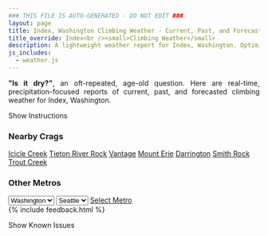 ```yaml
---
### THIS FILE IS AUTO-GENERATED - DO NOT EDIT ###
layout: page
title: Index, Washington Climbing Weather - Current, Past, and Forecasted Report
title_override: Index<br /><small>Climbing Weather</small>
description: A lightweight weather report for Index, Washington. Optimized for slow internet connections.
js_includes:
  - weather.js
---
```


<section class="measure center lh-copy f5-ns f6 ph2 mv4" style="text-align: justify;">
<strong>"Is it dry?"</strong>, an oft-repeated, age-old question. Here are real-time,
precipitation-focused reports of current, past, and forecasted climbing weather for Index, Washington.
</section>

<p id="settings-toggle" class="mw5 b center tc hover-light-red black-70 pointer">Show Instructions</p>
<section id="settings" class="overflow-hidden" style="display:none;">
    <div class="mv2 ph2 center">
        <div class="fn f6 tc pv2">
            <p class="measure lh-copy center"><strong>Show/hide hourly forecasts</strong> by clicking the desired day.</p>
            <hr class="mw5 p0 mv2 o-60 b0 bt b--light-red light-red bg-light-red">
            <p class="measure lh-copy center"><strong>Current and Past conditions</strong> are measured by the nearest weather station. <strong>Forecast conditions</strong> are calculated and polled separately.</p>
            <hr class="mw5 p0 mv2 o-60 b0 bt b--light-red light-red bg-light-red">
            <p class="measure lh-copy center"><strong>Having issues?</strong> Try <a id="clear-cache" class="no-underline relative fancy-link light-red hover-light-red" href="#">clearing the local cache</a>.</p>
            <hr class="mw5 p0 mv2 o-60 b0 bt b--light-red light-red bg-light-red">
            <p class="measure lh-copy center">Weather data sourced from <a class="no-underline fancy-link relative light-red" target="_blank" href="https://www.weather.gov/documentation/services-web-api">weather.gov</a>.</p>
        </div>
    </div>
</section>
<section id="weather" data-crag="index-washington" class="mv4-ns mv3 ph2 center"></section>
<section id="nearby" class="tc lh-copy">
  <h3>Nearby Crags</h3>
<a class="nowrap no-underline fancy-link relative light-red mh3" href="/crags/icicle-creek-washington-weather.html">Icicle Creek</a>
<a class="nowrap no-underline fancy-link relative light-red mh3" href="/crags/tieton-river-rock-washington-weather.html">Tieton River Rock</a>
<a class="nowrap no-underline fancy-link relative light-red mh3" href="/crags/vantage-washington-weather.html">Vantage</a>
<a class="nowrap no-underline fancy-link relative light-red mh3" href="/crags/mount-erie-washington-weather.html">Mount Erie</a>
<a class="nowrap no-underline fancy-link relative light-red mh3" href="/crags/darrington-washington-weather.html">Darrington</a>
<a class="nowrap no-underline fancy-link relative light-red mh3" href="/crags/smith-rock-oregon-weather.html">Smith Rock</a>
<a class="nowrap no-underline fancy-link relative light-red mh3" href="/crags/trout-creek-oregon-weather.html">Trout Creek</a>
</section>
<section id="nearby" class="tc lh-copy">
  <h3>Other Metros</h3>
  <select class="ma1 bg-near-white pa2" id="stateSel">
    <option value="Texas">Texas</option>
    <option value="Washington" selected>Washington</option>
    <option value="Colorado">Colorado</option>
    <option value="Tennessee">Tennessee</option>
    <option value="Utah">Utah</option>
    <option value="California">California</option>
  </select>
  <select class="ma1 bg-near-white pa2" id="citySel">
    <option value="Seattle" selected>Seattle</option>
  </select>
  <a id="selectMetro" class="f6 link dim ph3 pv2 ma1 dib white bg-light-red" href="/crags/seattle-washington-weather.html">Select Metro</a>
  <script>
    var states = [];
    states["Texas"] = "Austin"
    states["Washington"] = "Seattle"
    states["Colorado"] = "Denver"
    states["Tennessee"] = "Nashville"
    states["Utah"] = "Salt Lake City"
    states["California"] = "San Francisco|Los Angeles"
  </script>
</section>
{% include feedback.html %}
<p id="issues-toggle" class="mw5 b center tc hover-light-red black-70 pointer">Show Known Issues</p>
<section id="issues" class="overflow-hidden tc f6">
</section>

<script>
  var weekly_SEW_150_72 = {"updated":"2022-03-16T03:16:31+00:00","units":"us","forecastGenerator":"BaselineForecastGenerator","generatedAt":"2022-03-16T08:37:27+00:00","updateTime":"2022-03-16T03:16:31+00:00","validTimes":"2022-03-15T21:00:00+00:00/P7DT4H","elevation":{"unitCode":"wmoUnit:m","value":148.1328},"periods":[{"number":1,"name":"Overnight","startTime":"2022-03-16T01:00:00-07:00","endTime":"2022-03-16T06:00:00-07:00","isDaytime":false,"temperature":37,"temperatureUnit":"F","temperatureTrend":null,"windSpeed":"6 mph","windDirection":"W","icon":"https://api.weather.gov/icons/land/night/rain_showers,70?size=medium","shortForecast":"Rain Showers Likely","detailedForecast":"Rain showers likely. Cloudy, with a low around 37. West wind around 6 mph. Chance of precipitation is 70%. New rainfall amounts less than a tenth of an inch possible."},{"number":2,"name":"Wednesday","startTime":"2022-03-16T06:00:00-07:00","endTime":"2022-03-16T18:00:00-07:00","isDaytime":true,"temperature":45,"temperatureUnit":"F","temperatureTrend":"falling","windSpeed":"2 to 6 mph","windDirection":"W","icon":"https://api.weather.gov/icons/land/day/rain,30/bkn?size=medium","shortForecast":"Slight Chance Light Rain then Mostly Cloudy","detailedForecast":"A chance of rain showers before 8am, then a slight chance of rain between 8am and 11am. Mostly cloudy. High near 45, with temperatures falling to around 43 in the afternoon. West wind 2 to 6 mph. Chance of precipitation is 30%. New rainfall amounts less than a tenth of an inch possible."},{"number":3,"name":"Wednesday Night","startTime":"2022-03-16T18:00:00-07:00","endTime":"2022-03-17T06:00:00-07:00","isDaytime":false,"temperature":36,"temperatureUnit":"F","temperatureTrend":null,"windSpeed":"3 to 7 mph","windDirection":"ENE","icon":"https://api.weather.gov/icons/land/night/bkn/rain,50?size=medium","shortForecast":"Mostly Cloudy then Chance Light Rain","detailedForecast":"A chance of rain after 5am. Mostly cloudy, with a low around 36. East northeast wind 3 to 7 mph. Chance of precipitation is 50%. New rainfall amounts less than a tenth of an inch possible."},{"number":4,"name":"Thursday","startTime":"2022-03-17T06:00:00-07:00","endTime":"2022-03-17T18:00:00-07:00","isDaytime":true,"temperature":46,"temperatureUnit":"F","temperatureTrend":null,"windSpeed":"3 to 7 mph","windDirection":"NNW","icon":"https://api.weather.gov/icons/land/day/rain,70?size=medium","shortForecast":"Light Rain Likely","detailedForecast":"Rain likely. Mostly cloudy, with a high near 46. North northwest wind 3 to 7 mph. Chance of precipitation is 70%. New rainfall amounts between a tenth and quarter of an inch possible."},{"number":5,"name":"Thursday Night","startTime":"2022-03-17T18:00:00-07:00","endTime":"2022-03-18T06:00:00-07:00","isDaytime":false,"temperature":39,"temperatureUnit":"F","temperatureTrend":null,"windSpeed":"6 mph","windDirection":"NNE","icon":"https://api.weather.gov/icons/land/night/rain,50/rain,40?size=medium","shortForecast":"Chance Light Rain","detailedForecast":"A chance of rain. Mostly cloudy, with a low around 39. North northeast wind around 6 mph. Chance of precipitation is 50%. New rainfall amounts between a quarter and half of an inch possible."},{"number":6,"name":"Friday","startTime":"2022-03-18T06:00:00-07:00","endTime":"2022-03-18T18:00:00-07:00","isDaytime":true,"temperature":48,"temperatureUnit":"F","temperatureTrend":null,"windSpeed":"0 to 6 mph","windDirection":"WSW","icon":"https://api.weather.gov/icons/land/day/rain,50/rain,70?size=medium","shortForecast":"Light Rain Likely","detailedForecast":"Rain likely. Mostly cloudy, with a high near 48. Chance of precipitation is 70%. New rainfall amounts between a quarter and half of an inch possible."},{"number":7,"name":"Friday Night","startTime":"2022-03-18T18:00:00-07:00","endTime":"2022-03-19T06:00:00-07:00","isDaytime":false,"temperature":38,"temperatureUnit":"F","temperatureTrend":null,"windSpeed":"0 to 6 mph","windDirection":"SSE","icon":"https://api.weather.gov/icons/land/night/rain,80/rain,90?size=medium","shortForecast":"Light Rain","detailedForecast":"Rain. Mostly cloudy, with a low around 38. Chance of precipitation is 90%."},{"number":8,"name":"Saturday","startTime":"2022-03-19T06:00:00-07:00","endTime":"2022-03-19T18:00:00-07:00","isDaytime":true,"temperature":43,"temperatureUnit":"F","temperatureTrend":null,"windSpeed":"5 to 8 mph","windDirection":"SW","icon":"https://api.weather.gov/icons/land/day/rain?size=medium","shortForecast":"Light Rain","detailedForecast":"Rain. Mostly cloudy, with a high near 43."},{"number":9,"name":"Saturday Night","startTime":"2022-03-19T18:00:00-07:00","endTime":"2022-03-20T06:00:00-07:00","isDaytime":false,"temperature":34,"temperatureUnit":"F","temperatureTrend":null,"windSpeed":"6 mph","windDirection":"WSW","icon":"https://api.weather.gov/icons/land/night/rain?size=medium","shortForecast":"Chance Light Rain","detailedForecast":"A chance of rain. Mostly cloudy, with a low around 34."},{"number":10,"name":"Sunday","startTime":"2022-03-20T06:00:00-07:00","endTime":"2022-03-20T18:00:00-07:00","isDaytime":true,"temperature":43,"temperatureUnit":"F","temperatureTrend":null,"windSpeed":"7 mph","windDirection":"WSW","icon":"https://api.weather.gov/icons/land/day/rain?size=medium","shortForecast":"Chance Light Rain","detailedForecast":"A chance of rain. Mostly cloudy, with a high near 43."},{"number":11,"name":"Sunday Night","startTime":"2022-03-20T18:00:00-07:00","endTime":"2022-03-21T06:00:00-07:00","isDaytime":false,"temperature":34,"temperatureUnit":"F","temperatureTrend":null,"windSpeed":"6 mph","windDirection":"S","icon":"https://api.weather.gov/icons/land/night/rain?size=medium","shortForecast":"Chance Rain","detailedForecast":"A chance of rain. Mostly cloudy, with a low around 34."},{"number":12,"name":"Monday","startTime":"2022-03-21T06:00:00-07:00","endTime":"2022-03-21T18:00:00-07:00","isDaytime":true,"temperature":46,"temperatureUnit":"F","temperatureTrend":null,"windSpeed":"6 mph","windDirection":"SSE","icon":"https://api.weather.gov/icons/land/day/rain?size=medium","shortForecast":"Rain Likely","detailedForecast":"Rain likely. Mostly cloudy, with a high near 46."},{"number":13,"name":"Monday Night","startTime":"2022-03-21T18:00:00-07:00","endTime":"2022-03-22T06:00:00-07:00","isDaytime":false,"temperature":39,"temperatureUnit":"F","temperatureTrend":null,"windSpeed":"6 mph","windDirection":"SE","icon":"https://api.weather.gov/icons/land/night/rain?size=medium","shortForecast":"Rain Likely","detailedForecast":"Rain likely. Mostly cloudy, with a low around 39."},{"number":14,"name":"Tuesday","startTime":"2022-03-22T06:00:00-07:00","endTime":"2022-03-22T18:00:00-07:00","isDaytime":true,"temperature":52,"temperatureUnit":"F","temperatureTrend":null,"windSpeed":"6 mph","windDirection":"SSE","icon":"https://api.weather.gov/icons/land/day/rain?size=medium","shortForecast":"Chance Rain","detailedForecast":"A chance of rain. Mostly cloudy, with a high near 52."}]}
  var hourly_SEW_150_72 = {"@context":["https://geojson.org/geojson-ld/geojson-context.jsonld",{"@version":"1.1","wx":"https://api.weather.gov/ontology#","geo":"http://www.opengis.net/ont/geosparql#","unit":"http://codes.wmo.int/common/unit/","@vocab":"https://api.weather.gov/ontology#"}],"type":"Feature","geometry":{"type":"Polygon","coordinates":[[[-121.5758471,47.8261007],[-121.5697809,47.8055844],[-121.539213,47.809657800000004],[-121.5452726,47.8301743],[-121.5758471,47.8261007]]]},"properties":{"updated":"2022-03-16T03:16:31+00:00","units":"us","forecastGenerator":"HourlyForecastGenerator","generatedAt":"2022-03-16T08:37:28+00:00","updateTime":"2022-03-16T03:16:31+00:00","validTimes":"2022-03-15T21:00:00+00:00/P7DT4H","elevation":{"unitCode":"wmoUnit:m","value":148.1328},"periods":[{"number":1,"name":"","startTime":"2022-03-16T01:00:00-07:00","endTime":"2022-03-16T02:00:00-07:00","isDaytime":false,"temperature":38,"temperatureUnit":"F","temperatureTrend":null,"windSpeed":"6 mph","windDirection":"W","icon":"https://api.weather.gov/icons/land/night/rain_showers,70?size=small","shortForecast":"Rain Showers Likely","detailedForecast":""},{"number":2,"name":"","startTime":"2022-03-16T02:00:00-07:00","endTime":"2022-03-16T03:00:00-07:00","isDaytime":false,"temperature":38,"temperatureUnit":"F","temperatureTrend":null,"windSpeed":"3 mph","windDirection":"WNW","icon":"https://api.weather.gov/icons/land/night/rain_showers,50?size=small","shortForecast":"Chance Rain Showers","detailedForecast":""},{"number":3,"name":"","startTime":"2022-03-16T03:00:00-07:00","endTime":"2022-03-16T04:00:00-07:00","isDaytime":false,"temperature":38,"temperatureUnit":"F","temperatureTrend":null,"windSpeed":"3 mph","windDirection":"WNW","icon":"https://api.weather.gov/icons/land/night/rain_showers,50?size=small","shortForecast":"Chance Rain Showers","detailedForecast":""},{"number":4,"name":"","startTime":"2022-03-16T04:00:00-07:00","endTime":"2022-03-16T05:00:00-07:00","isDaytime":false,"temperature":38,"temperatureUnit":"F","temperatureTrend":null,"windSpeed":"3 mph","windDirection":"WNW","icon":"https://api.weather.gov/icons/land/night/rain_showers,50?size=small","shortForecast":"Chance Rain Showers","detailedForecast":""},{"number":5,"name":"","startTime":"2022-03-16T05:00:00-07:00","endTime":"2022-03-16T06:00:00-07:00","isDaytime":false,"temperature":38,"temperatureUnit":"F","temperatureTrend":null,"windSpeed":"5 mph","windDirection":"W","icon":"https://api.weather.gov/icons/land/night/rain_showers,30?size=small","shortForecast":"Chance Rain Showers","detailedForecast":""},{"number":6,"name":"","startTime":"2022-03-16T06:00:00-07:00","endTime":"2022-03-16T07:00:00-07:00","isDaytime":true,"temperature":38,"temperatureUnit":"F","temperatureTrend":null,"windSpeed":"5 mph","windDirection":"W","icon":"https://api.weather.gov/icons/land/day/rain_showers,30?size=small","shortForecast":"Chance Rain Showers","detailedForecast":""},{"number":7,"name":"","startTime":"2022-03-16T07:00:00-07:00","endTime":"2022-03-16T08:00:00-07:00","isDaytime":true,"temperature":38,"temperatureUnit":"F","temperatureTrend":null,"windSpeed":"5 mph","windDirection":"W","icon":"https://api.weather.gov/icons/land/day/rain_showers,30?size=small","shortForecast":"Chance Rain Showers","detailedForecast":""},{"number":8,"name":"","startTime":"2022-03-16T08:00:00-07:00","endTime":"2022-03-16T09:00:00-07:00","isDaytime":true,"temperature":38,"temperatureUnit":"F","temperatureTrend":null,"windSpeed":"2 mph","windDirection":"NNW","icon":"https://api.weather.gov/icons/land/day/rain?size=small","shortForecast":"Slight Chance Light Rain","detailedForecast":""},{"number":9,"name":"","startTime":"2022-03-16T09:00:00-07:00","endTime":"2022-03-16T10:00:00-07:00","isDaytime":true,"temperature":37,"temperatureUnit":"F","temperatureTrend":null,"windSpeed":"2 mph","windDirection":"NNW","icon":"https://api.weather.gov/icons/land/day/rain?size=small","shortForecast":"Slight Chance Light Rain","detailedForecast":""},{"number":10,"name":"","startTime":"2022-03-16T10:00:00-07:00","endTime":"2022-03-16T11:00:00-07:00","isDaytime":true,"temperature":38,"temperatureUnit":"F","temperatureTrend":null,"windSpeed":"2 mph","windDirection":"NNW","icon":"https://api.weather.gov/icons/land/day/rain?size=small","shortForecast":"Slight Chance Light Rain","detailedForecast":""},{"number":11,"name":"","startTime":"2022-03-16T11:00:00-07:00","endTime":"2022-03-16T12:00:00-07:00","isDaytime":true,"temperature":40,"temperatureUnit":"F","temperatureTrend":null,"windSpeed":"6 mph","windDirection":"W","icon":"https://api.weather.gov/icons/land/day/ovc?size=small","shortForecast":"Cloudy","detailedForecast":""},{"number":12,"name":"","startTime":"2022-03-16T12:00:00-07:00","endTime":"2022-03-16T13:00:00-07:00","isDaytime":true,"temperature":41,"temperatureUnit":"F","temperatureTrend":null,"windSpeed":"6 mph","windDirection":"W","icon":"https://api.weather.gov/icons/land/day/bkn?size=small","shortForecast":"Mostly Cloudy","detailedForecast":""},{"number":13,"name":"","startTime":"2022-03-16T13:00:00-07:00","endTime":"2022-03-16T14:00:00-07:00","isDaytime":true,"temperature":43,"temperatureUnit":"F","temperatureTrend":null,"windSpeed":"6 mph","windDirection":"W","icon":"https://api.weather.gov/icons/land/day/bkn?size=small","shortForecast":"Mostly Cloudy","detailedForecast":""},{"number":14,"name":"","startTime":"2022-03-16T14:00:00-07:00","endTime":"2022-03-16T15:00:00-07:00","isDaytime":true,"temperature":44,"temperatureUnit":"F","temperatureTrend":null,"windSpeed":"5 mph","windDirection":"W","icon":"https://api.weather.gov/icons/land/day/bkn?size=small","shortForecast":"Partly Sunny","detailedForecast":""},{"number":15,"name":"","startTime":"2022-03-16T15:00:00-07:00","endTime":"2022-03-16T16:00:00-07:00","isDaytime":true,"temperature":44,"temperatureUnit":"F","temperatureTrend":null,"windSpeed":"5 mph","windDirection":"W","icon":"https://api.weather.gov/icons/land/day/bkn?size=small","shortForecast":"Partly Sunny","detailedForecast":""},{"number":16,"name":"","startTime":"2022-03-16T16:00:00-07:00","endTime":"2022-03-16T17:00:00-07:00","isDaytime":true,"temperature":44,"temperatureUnit":"F","temperatureTrend":null,"windSpeed":"5 mph","windDirection":"W","icon":"https://api.weather.gov/icons/land/day/bkn?size=small","shortForecast":"Partly Sunny","detailedForecast":""},{"number":17,"name":"","startTime":"2022-03-16T17:00:00-07:00","endTime":"2022-03-16T18:00:00-07:00","isDaytime":true,"temperature":43,"temperatureUnit":"F","temperatureTrend":null,"windSpeed":"3 mph","windDirection":"WSW","icon":"https://api.weather.gov/icons/land/day/bkn?size=small","shortForecast":"Partly Sunny","detailedForecast":""},{"number":18,"name":"","startTime":"2022-03-16T18:00:00-07:00","endTime":"2022-03-16T19:00:00-07:00","isDaytime":false,"temperature":42,"temperatureUnit":"F","temperatureTrend":null,"windSpeed":"3 mph","windDirection":"WSW","icon":"https://api.weather.gov/icons/land/night/bkn?size=small","shortForecast":"Mostly Cloudy","detailedForecast":""},{"number":19,"name":"","startTime":"2022-03-16T19:00:00-07:00","endTime":"2022-03-16T20:00:00-07:00","isDaytime":false,"temperature":41,"temperatureUnit":"F","temperatureTrend":null,"windSpeed":"3 mph","windDirection":"WSW","icon":"https://api.weather.gov/icons/land/night/bkn?size=small","shortForecast":"Mostly Cloudy","detailedForecast":""},{"number":20,"name":"","startTime":"2022-03-16T20:00:00-07:00","endTime":"2022-03-16T21:00:00-07:00","isDaytime":false,"temperature":39,"temperatureUnit":"F","temperatureTrend":null,"windSpeed":"6 mph","windDirection":"E","icon":"https://api.weather.gov/icons/land/night/sct?size=small","shortForecast":"Partly Cloudy","detailedForecast":""},{"number":21,"name":"","startTime":"2022-03-16T21:00:00-07:00","endTime":"2022-03-16T22:00:00-07:00","isDaytime":false,"temperature":39,"temperatureUnit":"F","temperatureTrend":null,"windSpeed":"6 mph","windDirection":"E","icon":"https://api.weather.gov/icons/land/night/sct?size=small","shortForecast":"Partly Cloudy","detailedForecast":""},{"number":22,"name":"","startTime":"2022-03-16T22:00:00-07:00","endTime":"2022-03-16T23:00:00-07:00","isDaytime":false,"temperature":38,"temperatureUnit":"F","temperatureTrend":null,"windSpeed":"6 mph","windDirection":"E","icon":"https://api.weather.gov/icons/land/night/sct?size=small","shortForecast":"Partly Cloudy","detailedForecast":""},{"number":23,"name":"","startTime":"2022-03-16T23:00:00-07:00","endTime":"2022-03-17T00:00:00-07:00","isDaytime":false,"temperature":37,"temperatureUnit":"F","temperatureTrend":null,"windSpeed":"7 mph","windDirection":"NE","icon":"https://api.weather.gov/icons/land/night/bkn?size=small","shortForecast":"Mostly Cloudy","detailedForecast":""},{"number":24,"name":"","startTime":"2022-03-17T00:00:00-07:00","endTime":"2022-03-17T01:00:00-07:00","isDaytime":false,"temperature":37,"temperatureUnit":"F","temperatureTrend":null,"windSpeed":"7 mph","windDirection":"NE","icon":"https://api.weather.gov/icons/land/night/bkn?size=small","shortForecast":"Mostly Cloudy","detailedForecast":""},{"number":25,"name":"","startTime":"2022-03-17T01:00:00-07:00","endTime":"2022-03-17T02:00:00-07:00","isDaytime":false,"temperature":37,"temperatureUnit":"F","temperatureTrend":null,"windSpeed":"7 mph","windDirection":"NE","icon":"https://api.weather.gov/icons/land/night/bkn?size=small","shortForecast":"Mostly Cloudy","detailedForecast":""},{"number":26,"name":"","startTime":"2022-03-17T02:00:00-07:00","endTime":"2022-03-17T03:00:00-07:00","isDaytime":false,"temperature":37,"temperatureUnit":"F","temperatureTrend":null,"windSpeed":"7 mph","windDirection":"NE","icon":"https://api.weather.gov/icons/land/night/bkn?size=small","shortForecast":"Mostly Cloudy","detailedForecast":""},{"number":27,"name":"","startTime":"2022-03-17T03:00:00-07:00","endTime":"2022-03-17T04:00:00-07:00","isDaytime":false,"temperature":37,"temperatureUnit":"F","temperatureTrend":null,"windSpeed":"7 mph","windDirection":"NE","icon":"https://api.weather.gov/icons/land/night/bkn?size=small","shortForecast":"Mostly Cloudy","detailedForecast":""},{"number":28,"name":"","startTime":"2022-03-17T04:00:00-07:00","endTime":"2022-03-17T05:00:00-07:00","isDaytime":false,"temperature":37,"temperatureUnit":"F","temperatureTrend":null,"windSpeed":"7 mph","windDirection":"NE","icon":"https://api.weather.gov/icons/land/night/bkn?size=small","shortForecast":"Mostly Cloudy","detailedForecast":""},{"number":29,"name":"","startTime":"2022-03-17T05:00:00-07:00","endTime":"2022-03-17T06:00:00-07:00","isDaytime":false,"temperature":37,"temperatureUnit":"F","temperatureTrend":null,"windSpeed":"7 mph","windDirection":"NE","icon":"https://api.weather.gov/icons/land/night/rain?size=small","shortForecast":"Chance Light Rain","detailedForecast":""},{"number":30,"name":"","startTime":"2022-03-17T06:00:00-07:00","endTime":"2022-03-17T07:00:00-07:00","isDaytime":true,"temperature":37,"temperatureUnit":"F","temperatureTrend":null,"windSpeed":"7 mph","windDirection":"NE","icon":"https://api.weather.gov/icons/land/day/rain?size=small","shortForecast":"Chance Light Rain","detailedForecast":""},{"number":31,"name":"","startTime":"2022-03-17T07:00:00-07:00","endTime":"2022-03-17T08:00:00-07:00","isDaytime":true,"temperature":37,"temperatureUnit":"F","temperatureTrend":null,"windSpeed":"7 mph","windDirection":"NE","icon":"https://api.weather.gov/icons/land/day/rain?size=small","shortForecast":"Chance Light Rain","detailedForecast":""},{"number":32,"name":"","startTime":"2022-03-17T08:00:00-07:00","endTime":"2022-03-17T09:00:00-07:00","isDaytime":true,"temperature":37,"temperatureUnit":"F","temperatureTrend":null,"windSpeed":"6 mph","windDirection":"NE","icon":"https://api.weather.gov/icons/land/day/rain?size=small","shortForecast":"Chance Light Rain","detailedForecast":""},{"number":33,"name":"","startTime":"2022-03-17T09:00:00-07:00","endTime":"2022-03-17T10:00:00-07:00","isDaytime":true,"temperature":38,"temperatureUnit":"F","temperatureTrend":null,"windSpeed":"6 mph","windDirection":"NE","icon":"https://api.weather.gov/icons/land/day/rain?size=small","shortForecast":"Chance Light Rain","detailedForecast":""},{"number":34,"name":"","startTime":"2022-03-17T10:00:00-07:00","endTime":"2022-03-17T11:00:00-07:00","isDaytime":true,"temperature":40,"temperatureUnit":"F","temperatureTrend":null,"windSpeed":"6 mph","windDirection":"NE","icon":"https://api.weather.gov/icons/land/day/rain?size=small","shortForecast":"Chance Light Rain","detailedForecast":""},{"number":35,"name":"","startTime":"2022-03-17T11:00:00-07:00","endTime":"2022-03-17T12:00:00-07:00","isDaytime":true,"temperature":42,"temperatureUnit":"F","temperatureTrend":null,"windSpeed":"6 mph","windDirection":"WSW","icon":"https://api.weather.gov/icons/land/day/rain?size=small","shortForecast":"Light Rain Likely","detailedForecast":""},{"number":36,"name":"","startTime":"2022-03-17T12:00:00-07:00","endTime":"2022-03-17T13:00:00-07:00","isDaytime":true,"temperature":43,"temperatureUnit":"F","temperatureTrend":null,"windSpeed":"6 mph","windDirection":"WSW","icon":"https://api.weather.gov/icons/land/day/rain?size=small","shortForecast":"Light Rain Likely","detailedForecast":""},{"number":37,"name":"","startTime":"2022-03-17T13:00:00-07:00","endTime":"2022-03-17T14:00:00-07:00","isDaytime":true,"temperature":44,"temperatureUnit":"F","temperatureTrend":null,"windSpeed":"6 mph","windDirection":"WSW","icon":"https://api.weather.gov/icons/land/day/rain?size=small","shortForecast":"Light Rain Likely","detailedForecast":""},{"number":38,"name":"","startTime":"2022-03-17T14:00:00-07:00","endTime":"2022-03-17T15:00:00-07:00","isDaytime":true,"temperature":44,"temperatureUnit":"F","temperatureTrend":null,"windSpeed":"6 mph","windDirection":"W","icon":"https://api.weather.gov/icons/land/day/rain?size=small","shortForecast":"Light Rain Likely","detailedForecast":""},{"number":39,"name":"","startTime":"2022-03-17T15:00:00-07:00","endTime":"2022-03-17T16:00:00-07:00","isDaytime":true,"temperature":44,"temperatureUnit":"F","temperatureTrend":null,"windSpeed":"6 mph","windDirection":"W","icon":"https://api.weather.gov/icons/land/day/rain?size=small","shortForecast":"Light Rain Likely","detailedForecast":""},{"number":40,"name":"","startTime":"2022-03-17T16:00:00-07:00","endTime":"2022-03-17T17:00:00-07:00","isDaytime":true,"temperature":43,"temperatureUnit":"F","temperatureTrend":null,"windSpeed":"6 mph","windDirection":"W","icon":"https://api.weather.gov/icons/land/day/rain?size=small","shortForecast":"Light Rain Likely","detailedForecast":""},{"number":41,"name":"","startTime":"2022-03-17T17:00:00-07:00","endTime":"2022-03-17T18:00:00-07:00","isDaytime":true,"temperature":42,"temperatureUnit":"F","temperatureTrend":null,"windSpeed":"3 mph","windDirection":"NNW","icon":"https://api.weather.gov/icons/land/day/rain?size=small","shortForecast":"Chance Light Rain","detailedForecast":""},{"number":42,"name":"","startTime":"2022-03-17T18:00:00-07:00","endTime":"2022-03-17T19:00:00-07:00","isDaytime":false,"temperature":42,"temperatureUnit":"F","temperatureTrend":null,"windSpeed":"3 mph","windDirection":"NNW","icon":"https://api.weather.gov/icons/land/night/rain?size=small","shortForecast":"Chance Light Rain","detailedForecast":""},{"number":43,"name":"","startTime":"2022-03-17T19:00:00-07:00","endTime":"2022-03-17T20:00:00-07:00","isDaytime":false,"temperature":41,"temperatureUnit":"F","temperatureTrend":null,"windSpeed":"3 mph","windDirection":"NNW","icon":"https://api.weather.gov/icons/land/night/rain?size=small","shortForecast":"Chance Light Rain","detailedForecast":""},{"number":44,"name":"","startTime":"2022-03-17T20:00:00-07:00","endTime":"2022-03-17T21:00:00-07:00","isDaytime":false,"temperature":41,"temperatureUnit":"F","temperatureTrend":null,"windSpeed":"5 mph","windDirection":"ENE","icon":"https://api.weather.gov/icons/land/night/rain?size=small","shortForecast":"Chance Light Rain","detailedForecast":""},{"number":45,"name":"","startTime":"2022-03-17T21:00:00-07:00","endTime":"2022-03-17T22:00:00-07:00","isDaytime":false,"temperature":41,"temperatureUnit":"F","temperatureTrend":null,"windSpeed":"5 mph","windDirection":"ENE","icon":"https://api.weather.gov/icons/land/night/rain?size=small","shortForecast":"Chance Light Rain","detailedForecast":""},{"number":46,"name":"","startTime":"2022-03-17T22:00:00-07:00","endTime":"2022-03-17T23:00:00-07:00","isDaytime":false,"temperature":41,"temperatureUnit":"F","temperatureTrend":null,"windSpeed":"5 mph","windDirection":"ENE","icon":"https://api.weather.gov/icons/land/night/rain?size=small","shortForecast":"Chance Light Rain","detailedForecast":""},{"number":47,"name":"","startTime":"2022-03-17T23:00:00-07:00","endTime":"2022-03-18T00:00:00-07:00","isDaytime":false,"temperature":41,"temperatureUnit":"F","temperatureTrend":null,"windSpeed":"3 mph","windDirection":"E","icon":"https://api.weather.gov/icons/land/night/rain?size=small","shortForecast":"Chance Light Rain","detailedForecast":""},{"number":48,"name":"","startTime":"2022-03-18T00:00:00-07:00","endTime":"2022-03-18T01:00:00-07:00","isDaytime":false,"temperature":41,"temperatureUnit":"F","temperatureTrend":null,"windSpeed":"3 mph","windDirection":"E","icon":"https://api.weather.gov/icons/land/night/rain?size=small","shortForecast":"Chance Light Rain","detailedForecast":""},{"number":49,"name":"","startTime":"2022-03-18T01:00:00-07:00","endTime":"2022-03-18T02:00:00-07:00","isDaytime":false,"temperature":40,"temperatureUnit":"F","temperatureTrend":null,"windSpeed":"3 mph","windDirection":"E","icon":"https://api.weather.gov/icons/land/night/rain?size=small","shortForecast":"Chance Light Rain","detailedForecast":""},{"number":50,"name":"","startTime":"2022-03-18T02:00:00-07:00","endTime":"2022-03-18T03:00:00-07:00","isDaytime":false,"temperature":40,"temperatureUnit":"F","temperatureTrend":null,"windSpeed":"5 mph","windDirection":"NW","icon":"https://api.weather.gov/icons/land/night/rain?size=small","shortForecast":"Chance Light Rain","detailedForecast":""},{"number":51,"name":"","startTime":"2022-03-18T03:00:00-07:00","endTime":"2022-03-18T04:00:00-07:00","isDaytime":false,"temperature":40,"temperatureUnit":"F","temperatureTrend":null,"windSpeed":"5 mph","windDirection":"NW","icon":"https://api.weather.gov/icons/land/night/rain?size=small","shortForecast":"Chance Light Rain","detailedForecast":""},{"number":52,"name":"","startTime":"2022-03-18T04:00:00-07:00","endTime":"2022-03-18T05:00:00-07:00","isDaytime":false,"temperature":40,"temperatureUnit":"F","temperatureTrend":null,"windSpeed":"5 mph","windDirection":"NW","icon":"https://api.weather.gov/icons/land/night/rain?size=small","shortForecast":"Chance Light Rain","detailedForecast":""},{"number":53,"name":"","startTime":"2022-03-18T05:00:00-07:00","endTime":"2022-03-18T06:00:00-07:00","isDaytime":false,"temperature":40,"temperatureUnit":"F","temperatureTrend":null,"windSpeed":"6 mph","windDirection":"NW","icon":"https://api.weather.gov/icons/land/night/rain?size=small","shortForecast":"Chance Light Rain","detailedForecast":""},{"number":54,"name":"","startTime":"2022-03-18T06:00:00-07:00","endTime":"2022-03-18T07:00:00-07:00","isDaytime":true,"temperature":39,"temperatureUnit":"F","temperatureTrend":null,"windSpeed":"6 mph","windDirection":"NW","icon":"https://api.weather.gov/icons/land/day/rain?size=small","shortForecast":"Chance Light Rain","detailedForecast":""},{"number":55,"name":"","startTime":"2022-03-18T07:00:00-07:00","endTime":"2022-03-18T08:00:00-07:00","isDaytime":true,"temperature":39,"temperatureUnit":"F","temperatureTrend":null,"windSpeed":"6 mph","windDirection":"NW","icon":"https://api.weather.gov/icons/land/day/rain?size=small","shortForecast":"Chance Light Rain","detailedForecast":""},{"number":56,"name":"","startTime":"2022-03-18T08:00:00-07:00","endTime":"2022-03-18T09:00:00-07:00","isDaytime":true,"temperature":39,"temperatureUnit":"F","temperatureTrend":null,"windSpeed":"3 mph","windDirection":"NW","icon":"https://api.weather.gov/icons/land/day/rain?size=small","shortForecast":"Chance Light Rain","detailedForecast":""},{"number":57,"name":"","startTime":"2022-03-18T09:00:00-07:00","endTime":"2022-03-18T10:00:00-07:00","isDaytime":true,"temperature":40,"temperatureUnit":"F","temperatureTrend":null,"windSpeed":"3 mph","windDirection":"NW","icon":"https://api.weather.gov/icons/land/day/rain?size=small","shortForecast":"Chance Light Rain","detailedForecast":""},{"number":58,"name":"","startTime":"2022-03-18T10:00:00-07:00","endTime":"2022-03-18T11:00:00-07:00","isDaytime":true,"temperature":41,"temperatureUnit":"F","temperatureTrend":null,"windSpeed":"3 mph","windDirection":"NW","icon":"https://api.weather.gov/icons/land/day/rain?size=small","shortForecast":"Chance Light Rain","detailedForecast":""},{"number":59,"name":"","startTime":"2022-03-18T11:00:00-07:00","endTime":"2022-03-18T12:00:00-07:00","isDaytime":true,"temperature":43,"temperatureUnit":"F","temperatureTrend":null,"windSpeed":"2 mph","windDirection":"SSW","icon":"https://api.weather.gov/icons/land/day/rain?size=small","shortForecast":"Chance Light Rain","detailedForecast":""},{"number":60,"name":"","startTime":"2022-03-18T12:00:00-07:00","endTime":"2022-03-18T13:00:00-07:00","isDaytime":true,"temperature":45,"temperatureUnit":"F","temperatureTrend":null,"windSpeed":"2 mph","windDirection":"SSW","icon":"https://api.weather.gov/icons/land/day/rain?size=small","shortForecast":"Chance Light Rain","detailedForecast":""},{"number":61,"name":"","startTime":"2022-03-18T13:00:00-07:00","endTime":"2022-03-18T14:00:00-07:00","isDaytime":true,"temperature":46,"temperatureUnit":"F","temperatureTrend":null,"windSpeed":"2 mph","windDirection":"SSW","icon":"https://api.weather.gov/icons/land/day/rain?size=small","shortForecast":"Chance Light Rain","detailedForecast":""},{"number":62,"name":"","startTime":"2022-03-18T14:00:00-07:00","endTime":"2022-03-18T15:00:00-07:00","isDaytime":true,"temperature":47,"temperatureUnit":"F","temperatureTrend":null,"windSpeed":"5 mph","windDirection":"ENE","icon":"https://api.weather.gov/icons/land/day/rain?size=small","shortForecast":"Chance Light Rain","detailedForecast":""},{"number":63,"name":"","startTime":"2022-03-18T15:00:00-07:00","endTime":"2022-03-18T16:00:00-07:00","isDaytime":true,"temperature":47,"temperatureUnit":"F","temperatureTrend":null,"windSpeed":"5 mph","windDirection":"ENE","icon":"https://api.weather.gov/icons/land/day/rain?size=small","shortForecast":"Chance Light Rain","detailedForecast":""},{"number":64,"name":"","startTime":"2022-03-18T16:00:00-07:00","endTime":"2022-03-18T17:00:00-07:00","isDaytime":true,"temperature":47,"temperatureUnit":"F","temperatureTrend":null,"windSpeed":"5 mph","windDirection":"ENE","icon":"https://api.weather.gov/icons/land/day/rain?size=small","shortForecast":"Chance Light Rain","detailedForecast":""},{"number":65,"name":"","startTime":"2022-03-18T17:00:00-07:00","endTime":"2022-03-18T18:00:00-07:00","isDaytime":true,"temperature":46,"temperatureUnit":"F","temperatureTrend":null,"windSpeed":"0 mph","windDirection":"SW","icon":"https://api.weather.gov/icons/land/day/rain?size=small","shortForecast":"Light Rain Likely","detailedForecast":""},{"number":66,"name":"","startTime":"2022-03-18T18:00:00-07:00","endTime":"2022-03-18T19:00:00-07:00","isDaytime":false,"temperature":45,"temperatureUnit":"F","temperatureTrend":null,"windSpeed":"0 mph","windDirection":"SW","icon":"https://api.weather.gov/icons/land/night/rain?size=small","shortForecast":"Light Rain Likely","detailedForecast":""},{"number":67,"name":"","startTime":"2022-03-18T19:00:00-07:00","endTime":"2022-03-18T20:00:00-07:00","isDaytime":false,"temperature":44,"temperatureUnit":"F","temperatureTrend":null,"windSpeed":"0 mph","windDirection":"SW","icon":"https://api.weather.gov/icons/land/night/rain?size=small","shortForecast":"Light Rain Likely","detailedForecast":""},{"number":68,"name":"","startTime":"2022-03-18T20:00:00-07:00","endTime":"2022-03-18T21:00:00-07:00","isDaytime":false,"temperature":43,"temperatureUnit":"F","temperatureTrend":null,"windSpeed":"6 mph","windDirection":"ESE","icon":"https://api.weather.gov/icons/land/night/rain?size=small","shortForecast":"Light Rain Likely","detailedForecast":""},{"number":69,"name":"","startTime":"2022-03-18T21:00:00-07:00","endTime":"2022-03-18T22:00:00-07:00","isDaytime":false,"temperature":42,"temperatureUnit":"F","temperatureTrend":null,"windSpeed":"6 mph","windDirection":"ESE","icon":"https://api.weather.gov/icons/land/night/rain?size=small","shortForecast":"Light Rain Likely","detailedForecast":""},{"number":70,"name":"","startTime":"2022-03-18T22:00:00-07:00","endTime":"2022-03-18T23:00:00-07:00","isDaytime":false,"temperature":41,"temperatureUnit":"F","temperatureTrend":null,"windSpeed":"6 mph","windDirection":"ESE","icon":"https://api.weather.gov/icons/land/night/rain?size=small","shortForecast":"Light Rain Likely","detailedForecast":""},{"number":71,"name":"","startTime":"2022-03-18T23:00:00-07:00","endTime":"2022-03-19T00:00:00-07:00","isDaytime":false,"temperature":41,"temperatureUnit":"F","temperatureTrend":null,"windSpeed":"6 mph","windDirection":"ESE","icon":"https://api.weather.gov/icons/land/night/rain?size=small","shortForecast":"Light Rain","detailedForecast":""},{"number":72,"name":"","startTime":"2022-03-19T00:00:00-07:00","endTime":"2022-03-19T01:00:00-07:00","isDaytime":false,"temperature":41,"temperatureUnit":"F","temperatureTrend":null,"windSpeed":"6 mph","windDirection":"ESE","icon":"https://api.weather.gov/icons/land/night/rain?size=small","shortForecast":"Light Rain","detailedForecast":""},{"number":73,"name":"","startTime":"2022-03-19T01:00:00-07:00","endTime":"2022-03-19T02:00:00-07:00","isDaytime":false,"temperature":41,"temperatureUnit":"F","temperatureTrend":null,"windSpeed":"6 mph","windDirection":"ESE","icon":"https://api.weather.gov/icons/land/night/rain?size=small","shortForecast":"Light Rain","detailedForecast":""},{"number":74,"name":"","startTime":"2022-03-19T02:00:00-07:00","endTime":"2022-03-19T03:00:00-07:00","isDaytime":false,"temperature":41,"temperatureUnit":"F","temperatureTrend":null,"windSpeed":"6 mph","windDirection":"SE","icon":"https://api.weather.gov/icons/land/night/rain?size=small","shortForecast":"Light Rain","detailedForecast":""},{"number":75,"name":"","startTime":"2022-03-19T03:00:00-07:00","endTime":"2022-03-19T04:00:00-07:00","isDaytime":false,"temperature":41,"temperatureUnit":"F","temperatureTrend":null,"windSpeed":"6 mph","windDirection":"SE","icon":"https://api.weather.gov/icons/land/night/rain?size=small","shortForecast":"Light Rain","detailedForecast":""},{"number":76,"name":"","startTime":"2022-03-19T04:00:00-07:00","endTime":"2022-03-19T05:00:00-07:00","isDaytime":false,"temperature":40,"temperatureUnit":"F","temperatureTrend":null,"windSpeed":"6 mph","windDirection":"SE","icon":"https://api.weather.gov/icons/land/night/rain?size=small","shortForecast":"Light Rain","detailedForecast":""},{"number":77,"name":"","startTime":"2022-03-19T05:00:00-07:00","endTime":"2022-03-19T06:00:00-07:00","isDaytime":false,"temperature":40,"temperatureUnit":"F","temperatureTrend":null,"windSpeed":"5 mph","windDirection":"S","icon":"https://api.weather.gov/icons/land/night/rain?size=small","shortForecast":"Light Rain","detailedForecast":""},{"number":78,"name":"","startTime":"2022-03-19T06:00:00-07:00","endTime":"2022-03-19T07:00:00-07:00","isDaytime":true,"temperature":40,"temperatureUnit":"F","temperatureTrend":null,"windSpeed":"5 mph","windDirection":"S","icon":"https://api.weather.gov/icons/land/day/rain?size=small","shortForecast":"Light Rain","detailedForecast":""},{"number":79,"name":"","startTime":"2022-03-19T07:00:00-07:00","endTime":"2022-03-19T08:00:00-07:00","isDaytime":true,"temperature":39,"temperatureUnit":"F","temperatureTrend":null,"windSpeed":"5 mph","windDirection":"S","icon":"https://api.weather.gov/icons/land/day/rain?size=small","shortForecast":"Light Rain","detailedForecast":""},{"number":80,"name":"","startTime":"2022-03-19T08:00:00-07:00","endTime":"2022-03-19T09:00:00-07:00","isDaytime":true,"temperature":39,"temperatureUnit":"F","temperatureTrend":null,"windSpeed":"6 mph","windDirection":"SSW","icon":"https://api.weather.gov/icons/land/day/rain?size=small","shortForecast":"Light Rain","detailedForecast":""},{"number":81,"name":"","startTime":"2022-03-19T09:00:00-07:00","endTime":"2022-03-19T10:00:00-07:00","isDaytime":true,"temperature":40,"temperatureUnit":"F","temperatureTrend":null,"windSpeed":"6 mph","windDirection":"SSW","icon":"https://api.weather.gov/icons/land/day/rain?size=small","shortForecast":"Light Rain","detailedForecast":""},{"number":82,"name":"","startTime":"2022-03-19T10:00:00-07:00","endTime":"2022-03-19T11:00:00-07:00","isDaytime":true,"temperature":40,"temperatureUnit":"F","temperatureTrend":null,"windSpeed":"6 mph","windDirection":"SSW","icon":"https://api.weather.gov/icons/land/day/rain?size=small","shortForecast":"Light Rain","detailedForecast":""},{"number":83,"name":"","startTime":"2022-03-19T11:00:00-07:00","endTime":"2022-03-19T12:00:00-07:00","isDaytime":true,"temperature":41,"temperatureUnit":"F","temperatureTrend":null,"windSpeed":"5 mph","windDirection":"W","icon":"https://api.weather.gov/icons/land/day/rain?size=small","shortForecast":"Light Rain","detailedForecast":""},{"number":84,"name":"","startTime":"2022-03-19T12:00:00-07:00","endTime":"2022-03-19T13:00:00-07:00","isDaytime":true,"temperature":41,"temperatureUnit":"F","temperatureTrend":null,"windSpeed":"5 mph","windDirection":"W","icon":"https://api.weather.gov/icons/land/day/rain?size=small","shortForecast":"Light Rain","detailedForecast":""},{"number":85,"name":"","startTime":"2022-03-19T13:00:00-07:00","endTime":"2022-03-19T14:00:00-07:00","isDaytime":true,"temperature":41,"temperatureUnit":"F","temperatureTrend":null,"windSpeed":"5 mph","windDirection":"W","icon":"https://api.weather.gov/icons/land/day/rain?size=small","shortForecast":"Light Rain","detailedForecast":""},{"number":86,"name":"","startTime":"2022-03-19T14:00:00-07:00","endTime":"2022-03-19T15:00:00-07:00","isDaytime":true,"temperature":41,"temperatureUnit":"F","temperatureTrend":null,"windSpeed":"8 mph","windDirection":"W","icon":"https://api.weather.gov/icons/land/day/rain?size=small","shortForecast":"Light Rain","detailedForecast":""},{"number":87,"name":"","startTime":"2022-03-19T15:00:00-07:00","endTime":"2022-03-19T16:00:00-07:00","isDaytime":true,"temperature":41,"temperatureUnit":"F","temperatureTrend":null,"windSpeed":"8 mph","windDirection":"W","icon":"https://api.weather.gov/icons/land/day/rain?size=small","shortForecast":"Light Rain","detailedForecast":""},{"number":88,"name":"","startTime":"2022-03-19T16:00:00-07:00","endTime":"2022-03-19T17:00:00-07:00","isDaytime":true,"temperature":40,"temperatureUnit":"F","temperatureTrend":null,"windSpeed":"8 mph","windDirection":"W","icon":"https://api.weather.gov/icons/land/day/rain?size=small","shortForecast":"Light Rain","detailedForecast":""},{"number":89,"name":"","startTime":"2022-03-19T17:00:00-07:00","endTime":"2022-03-19T18:00:00-07:00","isDaytime":true,"temperature":40,"temperatureUnit":"F","temperatureTrend":null,"windSpeed":"6 mph","windDirection":"W","icon":"https://api.weather.gov/icons/land/day/rain?size=small","shortForecast":"Chance Light Rain","detailedForecast":""},{"number":90,"name":"","startTime":"2022-03-19T18:00:00-07:00","endTime":"2022-03-19T19:00:00-07:00","isDaytime":false,"temperature":39,"temperatureUnit":"F","temperatureTrend":null,"windSpeed":"6 mph","windDirection":"W","icon":"https://api.weather.gov/icons/land/night/rain?size=small","shortForecast":"Chance Light Rain","detailedForecast":""},{"number":91,"name":"","startTime":"2022-03-19T19:00:00-07:00","endTime":"2022-03-19T20:00:00-07:00","isDaytime":false,"temperature":38,"temperatureUnit":"F","temperatureTrend":null,"windSpeed":"6 mph","windDirection":"W","icon":"https://api.weather.gov/icons/land/night/rain?size=small","shortForecast":"Chance Light Rain","detailedForecast":""},{"number":92,"name":"","startTime":"2022-03-19T20:00:00-07:00","endTime":"2022-03-19T21:00:00-07:00","isDaytime":false,"temperature":37,"temperatureUnit":"F","temperatureTrend":null,"windSpeed":"6 mph","windDirection":"WSW","icon":"https://api.weather.gov/icons/land/night/rain?size=small","shortForecast":"Chance Light Rain","detailedForecast":""},{"number":93,"name":"","startTime":"2022-03-19T21:00:00-07:00","endTime":"2022-03-19T22:00:00-07:00","isDaytime":false,"temperature":36,"temperatureUnit":"F","temperatureTrend":null,"windSpeed":"6 mph","windDirection":"WSW","icon":"https://api.weather.gov/icons/land/night/rain?size=small","shortForecast":"Chance Light Rain","detailedForecast":""},{"number":94,"name":"","startTime":"2022-03-19T22:00:00-07:00","endTime":"2022-03-19T23:00:00-07:00","isDaytime":false,"temperature":36,"temperatureUnit":"F","temperatureTrend":null,"windSpeed":"6 mph","windDirection":"WSW","icon":"https://api.weather.gov/icons/land/night/rain?size=small","shortForecast":"Chance Light Rain","detailedForecast":""},{"number":95,"name":"","startTime":"2022-03-19T23:00:00-07:00","endTime":"2022-03-20T00:00:00-07:00","isDaytime":false,"temperature":36,"temperatureUnit":"F","temperatureTrend":null,"windSpeed":"6 mph","windDirection":"SW","icon":"https://api.weather.gov/icons/land/night/rain?size=small","shortForecast":"Chance Light Rain","detailedForecast":""},{"number":96,"name":"","startTime":"2022-03-20T00:00:00-07:00","endTime":"2022-03-20T01:00:00-07:00","isDaytime":false,"temperature":36,"temperatureUnit":"F","temperatureTrend":null,"windSpeed":"6 mph","windDirection":"SW","icon":"https://api.weather.gov/icons/land/night/rain?size=small","shortForecast":"Chance Light Rain","detailedForecast":""},{"number":97,"name":"","startTime":"2022-03-20T01:00:00-07:00","endTime":"2022-03-20T02:00:00-07:00","isDaytime":false,"temperature":36,"temperatureUnit":"F","temperatureTrend":null,"windSpeed":"6 mph","windDirection":"SW","icon":"https://api.weather.gov/icons/land/night/rain?size=small","shortForecast":"Chance Light Rain","detailedForecast":""},{"number":98,"name":"","startTime":"2022-03-20T02:00:00-07:00","endTime":"2022-03-20T03:00:00-07:00","isDaytime":false,"temperature":36,"temperatureUnit":"F","temperatureTrend":null,"windSpeed":"6 mph","windDirection":"SW","icon":"https://api.weather.gov/icons/land/night/rain?size=small","shortForecast":"Chance Light Rain","detailedForecast":""},{"number":99,"name":"","startTime":"2022-03-20T03:00:00-07:00","endTime":"2022-03-20T04:00:00-07:00","isDaytime":false,"temperature":36,"temperatureUnit":"F","temperatureTrend":null,"windSpeed":"6 mph","windDirection":"SW","icon":"https://api.weather.gov/icons/land/night/rain?size=small","shortForecast":"Chance Light Rain","detailedForecast":""},{"number":100,"name":"","startTime":"2022-03-20T04:00:00-07:00","endTime":"2022-03-20T05:00:00-07:00","isDaytime":false,"temperature":35,"temperatureUnit":"F","temperatureTrend":null,"windSpeed":"6 mph","windDirection":"SW","icon":"https://api.weather.gov/icons/land/night/rain?size=small","shortForecast":"Chance Light Rain","detailedForecast":""},{"number":101,"name":"","startTime":"2022-03-20T05:00:00-07:00","endTime":"2022-03-20T06:00:00-07:00","isDaytime":false,"temperature":35,"temperatureUnit":"F","temperatureTrend":null,"windSpeed":"6 mph","windDirection":"SW","icon":"https://api.weather.gov/icons/land/night/rain?size=small","shortForecast":"Chance Light Rain","detailedForecast":""},{"number":102,"name":"","startTime":"2022-03-20T06:00:00-07:00","endTime":"2022-03-20T07:00:00-07:00","isDaytime":true,"temperature":35,"temperatureUnit":"F","temperatureTrend":null,"windSpeed":"6 mph","windDirection":"SW","icon":"https://api.weather.gov/icons/land/day/rain?size=small","shortForecast":"Chance Light Rain","detailedForecast":""},{"number":103,"name":"","startTime":"2022-03-20T07:00:00-07:00","endTime":"2022-03-20T08:00:00-07:00","isDaytime":true,"temperature":35,"temperatureUnit":"F","temperatureTrend":null,"windSpeed":"6 mph","windDirection":"SW","icon":"https://api.weather.gov/icons/land/day/rain?size=small","shortForecast":"Chance Light Rain","detailedForecast":""},{"number":104,"name":"","startTime":"2022-03-20T08:00:00-07:00","endTime":"2022-03-20T09:00:00-07:00","isDaytime":true,"temperature":35,"temperatureUnit":"F","temperatureTrend":null,"windSpeed":"5 mph","windDirection":"SW","icon":"https://api.weather.gov/icons/land/day/rain?size=small","shortForecast":"Chance Light Rain","detailedForecast":""},{"number":105,"name":"","startTime":"2022-03-20T09:00:00-07:00","endTime":"2022-03-20T10:00:00-07:00","isDaytime":true,"temperature":36,"temperatureUnit":"F","temperatureTrend":null,"windSpeed":"5 mph","windDirection":"SW","icon":"https://api.weather.gov/icons/land/day/rain?size=small","shortForecast":"Chance Light Rain","detailedForecast":""},{"number":106,"name":"","startTime":"2022-03-20T10:00:00-07:00","endTime":"2022-03-20T11:00:00-07:00","isDaytime":true,"temperature":38,"temperatureUnit":"F","temperatureTrend":null,"windSpeed":"5 mph","windDirection":"SW","icon":"https://api.weather.gov/icons/land/day/rain?size=small","shortForecast":"Chance Light Rain","detailedForecast":""},{"number":107,"name":"","startTime":"2022-03-20T11:00:00-07:00","endTime":"2022-03-20T12:00:00-07:00","isDaytime":true,"temperature":39,"temperatureUnit":"F","temperatureTrend":null,"windSpeed":"6 mph","windDirection":"WSW","icon":"https://api.weather.gov/icons/land/day/rain?size=small","shortForecast":"Chance Light Rain","detailedForecast":""},{"number":108,"name":"","startTime":"2022-03-20T12:00:00-07:00","endTime":"2022-03-20T13:00:00-07:00","isDaytime":true,"temperature":40,"temperatureUnit":"F","temperatureTrend":null,"windSpeed":"6 mph","windDirection":"WSW","icon":"https://api.weather.gov/icons/land/day/rain?size=small","shortForecast":"Chance Light Rain","detailedForecast":""},{"number":109,"name":"","startTime":"2022-03-20T13:00:00-07:00","endTime":"2022-03-20T14:00:00-07:00","isDaytime":true,"temperature":41,"temperatureUnit":"F","temperatureTrend":null,"windSpeed":"6 mph","windDirection":"WSW","icon":"https://api.weather.gov/icons/land/day/rain?size=small","shortForecast":"Chance Light Rain","detailedForecast":""},{"number":110,"name":"","startTime":"2022-03-20T14:00:00-07:00","endTime":"2022-03-20T15:00:00-07:00","isDaytime":true,"temperature":41,"temperatureUnit":"F","temperatureTrend":null,"windSpeed":"7 mph","windDirection":"WSW","icon":"https://api.weather.gov/icons/land/day/rain?size=small","shortForecast":"Chance Light Rain","detailedForecast":""},{"number":111,"name":"","startTime":"2022-03-20T15:00:00-07:00","endTime":"2022-03-20T16:00:00-07:00","isDaytime":true,"temperature":41,"temperatureUnit":"F","temperatureTrend":null,"windSpeed":"7 mph","windDirection":"WSW","icon":"https://api.weather.gov/icons/land/day/rain?size=small","shortForecast":"Chance Light Rain","detailedForecast":""},{"number":112,"name":"","startTime":"2022-03-20T16:00:00-07:00","endTime":"2022-03-20T17:00:00-07:00","isDaytime":true,"temperature":41,"temperatureUnit":"F","temperatureTrend":null,"windSpeed":"7 mph","windDirection":"WSW","icon":"https://api.weather.gov/icons/land/day/rain?size=small","shortForecast":"Chance Light Rain","detailedForecast":""},{"number":113,"name":"","startTime":"2022-03-20T17:00:00-07:00","endTime":"2022-03-20T18:00:00-07:00","isDaytime":true,"temperature":41,"temperatureUnit":"F","temperatureTrend":null,"windSpeed":"6 mph","windDirection":"WSW","icon":"https://api.weather.gov/icons/land/day/rain?size=small","shortForecast":"Slight Chance Light Rain","detailedForecast":""},{"number":114,"name":"","startTime":"2022-03-20T18:00:00-07:00","endTime":"2022-03-20T19:00:00-07:00","isDaytime":false,"temperature":40,"temperatureUnit":"F","temperatureTrend":null,"windSpeed":"6 mph","windDirection":"WSW","icon":"https://api.weather.gov/icons/land/night/rain?size=small","shortForecast":"Slight Chance Light Rain","detailedForecast":""},{"number":115,"name":"","startTime":"2022-03-20T19:00:00-07:00","endTime":"2022-03-20T20:00:00-07:00","isDaytime":false,"temperature":38,"temperatureUnit":"F","temperatureTrend":null,"windSpeed":"6 mph","windDirection":"WSW","icon":"https://api.weather.gov/icons/land/night/rain?size=small","shortForecast":"Slight Chance Light Rain","detailedForecast":""},{"number":116,"name":"","startTime":"2022-03-20T20:00:00-07:00","endTime":"2022-03-20T21:00:00-07:00","isDaytime":false,"temperature":37,"temperatureUnit":"F","temperatureTrend":null,"windSpeed":"6 mph","windDirection":"SSW","icon":"https://api.weather.gov/icons/land/night/rain?size=small","shortForecast":"Slight Chance Light Rain","detailedForecast":""},{"number":117,"name":"","startTime":"2022-03-20T21:00:00-07:00","endTime":"2022-03-20T22:00:00-07:00","isDaytime":false,"temperature":37,"temperatureUnit":"F","temperatureTrend":null,"windSpeed":"6 mph","windDirection":"SSW","icon":"https://api.weather.gov/icons/land/night/rain?size=small","shortForecast":"Slight Chance Light Rain","detailedForecast":""},{"number":118,"name":"","startTime":"2022-03-20T22:00:00-07:00","endTime":"2022-03-20T23:00:00-07:00","isDaytime":false,"temperature":37,"temperatureUnit":"F","temperatureTrend":null,"windSpeed":"6 mph","windDirection":"SSW","icon":"https://api.weather.gov/icons/land/night/rain?size=small","shortForecast":"Slight Chance Light Rain","detailedForecast":""},{"number":119,"name":"","startTime":"2022-03-20T23:00:00-07:00","endTime":"2022-03-21T00:00:00-07:00","isDaytime":false,"temperature":37,"temperatureUnit":"F","temperatureTrend":null,"windSpeed":"6 mph","windDirection":"SE","icon":"https://api.weather.gov/icons/land/night/rain?size=small","shortForecast":"Chance Light Rain","detailedForecast":""},{"number":120,"name":"","startTime":"2022-03-21T00:00:00-07:00","endTime":"2022-03-21T01:00:00-07:00","isDaytime":false,"temperature":37,"temperatureUnit":"F","temperatureTrend":null,"windSpeed":"6 mph","windDirection":"SE","icon":"https://api.weather.gov/icons/land/night/rain?size=small","shortForecast":"Chance Light Rain","detailedForecast":""},{"number":121,"name":"","startTime":"2022-03-21T01:00:00-07:00","endTime":"2022-03-21T02:00:00-07:00","isDaytime":false,"temperature":36,"temperatureUnit":"F","temperatureTrend":null,"windSpeed":"6 mph","windDirection":"SE","icon":"https://api.weather.gov/icons/land/night/rain?size=small","shortForecast":"Chance Light Rain","detailedForecast":""},{"number":122,"name":"","startTime":"2022-03-21T02:00:00-07:00","endTime":"2022-03-21T03:00:00-07:00","isDaytime":false,"temperature":36,"temperatureUnit":"F","temperatureTrend":null,"windSpeed":"6 mph","windDirection":"SE","icon":"https://api.weather.gov/icons/land/night/rain?size=small","shortForecast":"Chance Light Rain","detailedForecast":""},{"number":123,"name":"","startTime":"2022-03-21T03:00:00-07:00","endTime":"2022-03-21T04:00:00-07:00","isDaytime":false,"temperature":36,"temperatureUnit":"F","temperatureTrend":null,"windSpeed":"6 mph","windDirection":"SE","icon":"https://api.weather.gov/icons/land/night/rain?size=small","shortForecast":"Chance Light Rain","detailedForecast":""},{"number":124,"name":"","startTime":"2022-03-21T04:00:00-07:00","endTime":"2022-03-21T05:00:00-07:00","isDaytime":false,"temperature":36,"temperatureUnit":"F","temperatureTrend":null,"windSpeed":"6 mph","windDirection":"SE","icon":"https://api.weather.gov/icons/land/night/rain?size=small","shortForecast":"Chance Light Rain","detailedForecast":""},{"number":125,"name":"","startTime":"2022-03-21T05:00:00-07:00","endTime":"2022-03-21T06:00:00-07:00","isDaytime":false,"temperature":36,"temperatureUnit":"F","temperatureTrend":null,"windSpeed":"6 mph","windDirection":"SE","icon":"https://api.weather.gov/icons/land/night/rain?size=small","shortForecast":"Chance Rain","detailedForecast":""},{"number":126,"name":"","startTime":"2022-03-21T06:00:00-07:00","endTime":"2022-03-21T07:00:00-07:00","isDaytime":true,"temperature":36,"temperatureUnit":"F","temperatureTrend":null,"windSpeed":"6 mph","windDirection":"SE","icon":"https://api.weather.gov/icons/land/day/rain?size=small","shortForecast":"Chance Rain","detailedForecast":""},{"number":127,"name":"","startTime":"2022-03-21T07:00:00-07:00","endTime":"2022-03-21T08:00:00-07:00","isDaytime":true,"temperature":36,"temperatureUnit":"F","temperatureTrend":null,"windSpeed":"6 mph","windDirection":"SE","icon":"https://api.weather.gov/icons/land/day/rain?size=small","shortForecast":"Chance Rain","detailedForecast":""},{"number":128,"name":"","startTime":"2022-03-21T08:00:00-07:00","endTime":"2022-03-21T09:00:00-07:00","isDaytime":true,"temperature":36,"temperatureUnit":"F","temperatureTrend":null,"windSpeed":"6 mph","windDirection":"SE","icon":"https://api.weather.gov/icons/land/day/rain?size=small","shortForecast":"Chance Rain","detailedForecast":""},{"number":129,"name":"","startTime":"2022-03-21T09:00:00-07:00","endTime":"2022-03-21T10:00:00-07:00","isDaytime":true,"temperature":37,"temperatureUnit":"F","temperatureTrend":null,"windSpeed":"6 mph","windDirection":"SE","icon":"https://api.weather.gov/icons/land/day/rain?size=small","shortForecast":"Chance Rain","detailedForecast":""},{"number":130,"name":"","startTime":"2022-03-21T10:00:00-07:00","endTime":"2022-03-21T11:00:00-07:00","isDaytime":true,"temperature":39,"temperatureUnit":"F","temperatureTrend":null,"windSpeed":"6 mph","windDirection":"SE","icon":"https://api.weather.gov/icons/land/day/rain?size=small","shortForecast":"Chance Rain","detailedForecast":""},{"number":131,"name":"","startTime":"2022-03-21T11:00:00-07:00","endTime":"2022-03-21T12:00:00-07:00","isDaytime":true,"temperature":41,"temperatureUnit":"F","temperatureTrend":null,"windSpeed":"6 mph","windDirection":"S","icon":"https://api.weather.gov/icons/land/day/rain?size=small","shortForecast":"Rain Likely","detailedForecast":""},{"number":132,"name":"","startTime":"2022-03-21T12:00:00-07:00","endTime":"2022-03-21T13:00:00-07:00","isDaytime":true,"temperature":42,"temperatureUnit":"F","temperatureTrend":null,"windSpeed":"6 mph","windDirection":"S","icon":"https://api.weather.gov/icons/land/day/rain?size=small","shortForecast":"Rain Likely","detailedForecast":""},{"number":133,"name":"","startTime":"2022-03-21T13:00:00-07:00","endTime":"2022-03-21T14:00:00-07:00","isDaytime":true,"temperature":43,"temperatureUnit":"F","temperatureTrend":null,"windSpeed":"6 mph","windDirection":"S","icon":"https://api.weather.gov/icons/land/day/rain?size=small","shortForecast":"Rain Likely","detailedForecast":""},{"number":134,"name":"","startTime":"2022-03-21T14:00:00-07:00","endTime":"2022-03-21T15:00:00-07:00","isDaytime":true,"temperature":44,"temperatureUnit":"F","temperatureTrend":null,"windSpeed":"6 mph","windDirection":"S","icon":"https://api.weather.gov/icons/land/day/rain?size=small","shortForecast":"Rain Likely","detailedForecast":""},{"number":135,"name":"","startTime":"2022-03-21T15:00:00-07:00","endTime":"2022-03-21T16:00:00-07:00","isDaytime":true,"temperature":44,"temperatureUnit":"F","temperatureTrend":null,"windSpeed":"6 mph","windDirection":"S","icon":"https://api.weather.gov/icons/land/day/rain?size=small","shortForecast":"Rain Likely","detailedForecast":""},{"number":136,"name":"","startTime":"2022-03-21T16:00:00-07:00","endTime":"2022-03-21T17:00:00-07:00","isDaytime":true,"temperature":44,"temperatureUnit":"F","temperatureTrend":null,"windSpeed":"6 mph","windDirection":"S","icon":"https://api.weather.gov/icons/land/day/rain?size=small","shortForecast":"Rain Likely","detailedForecast":""},{"number":137,"name":"","startTime":"2022-03-21T17:00:00-07:00","endTime":"2022-03-21T18:00:00-07:00","isDaytime":true,"temperature":44,"temperatureUnit":"F","temperatureTrend":null,"windSpeed":"6 mph","windDirection":"SSE","icon":"https://api.weather.gov/icons/land/day/rain?size=small","shortForecast":"Rain Likely","detailedForecast":""},{"number":138,"name":"","startTime":"2022-03-21T18:00:00-07:00","endTime":"2022-03-21T19:00:00-07:00","isDaytime":false,"temperature":43,"temperatureUnit":"F","temperatureTrend":null,"windSpeed":"6 mph","windDirection":"SSE","icon":"https://api.weather.gov/icons/land/night/rain?size=small","shortForecast":"Rain Likely","detailedForecast":""},{"number":139,"name":"","startTime":"2022-03-21T19:00:00-07:00","endTime":"2022-03-21T20:00:00-07:00","isDaytime":false,"temperature":43,"temperatureUnit":"F","temperatureTrend":null,"windSpeed":"6 mph","windDirection":"SSE","icon":"https://api.weather.gov/icons/land/night/rain?size=small","shortForecast":"Rain Likely","detailedForecast":""},{"number":140,"name":"","startTime":"2022-03-21T20:00:00-07:00","endTime":"2022-03-21T21:00:00-07:00","isDaytime":false,"temperature":42,"temperatureUnit":"F","temperatureTrend":null,"windSpeed":"6 mph","windDirection":"SE","icon":"https://api.weather.gov/icons/land/night/rain?size=small","shortForecast":"Rain Likely","detailedForecast":""},{"number":141,"name":"","startTime":"2022-03-21T21:00:00-07:00","endTime":"2022-03-21T22:00:00-07:00","isDaytime":false,"temperature":42,"temperatureUnit":"F","temperatureTrend":null,"windSpeed":"6 mph","windDirection":"SE","icon":"https://api.weather.gov/icons/land/night/rain?size=small","shortForecast":"Rain Likely","detailedForecast":""},{"number":142,"name":"","startTime":"2022-03-21T22:00:00-07:00","endTime":"2022-03-21T23:00:00-07:00","isDaytime":false,"temperature":42,"temperatureUnit":"F","temperatureTrend":null,"windSpeed":"6 mph","windDirection":"SE","icon":"https://api.weather.gov/icons/land/night/rain?size=small","shortForecast":"Rain Likely","detailedForecast":""},{"number":143,"name":"","startTime":"2022-03-21T23:00:00-07:00","endTime":"2022-03-22T00:00:00-07:00","isDaytime":false,"temperature":42,"temperatureUnit":"F","temperatureTrend":null,"windSpeed":"6 mph","windDirection":"SE","icon":"https://api.weather.gov/icons/land/night/rain?size=small","shortForecast":"Chance Rain","detailedForecast":""},{"number":144,"name":"","startTime":"2022-03-22T00:00:00-07:00","endTime":"2022-03-22T01:00:00-07:00","isDaytime":false,"temperature":42,"temperatureUnit":"F","temperatureTrend":null,"windSpeed":"6 mph","windDirection":"SE","icon":"https://api.weather.gov/icons/land/night/rain?size=small","shortForecast":"Chance Rain","detailedForecast":""},{"number":145,"name":"","startTime":"2022-03-22T01:00:00-07:00","endTime":"2022-03-22T02:00:00-07:00","isDaytime":false,"temperature":41,"temperatureUnit":"F","temperatureTrend":null,"windSpeed":"6 mph","windDirection":"SE","icon":"https://api.weather.gov/icons/land/night/rain?size=small","shortForecast":"Chance Rain","detailedForecast":""},{"number":146,"name":"","startTime":"2022-03-22T02:00:00-07:00","endTime":"2022-03-22T03:00:00-07:00","isDaytime":false,"temperature":41,"temperatureUnit":"F","temperatureTrend":null,"windSpeed":"6 mph","windDirection":"SE","icon":"https://api.weather.gov/icons/land/night/rain?size=small","shortForecast":"Chance Rain","detailedForecast":""},{"number":147,"name":"","startTime":"2022-03-22T03:00:00-07:00","endTime":"2022-03-22T04:00:00-07:00","isDaytime":false,"temperature":41,"temperatureUnit":"F","temperatureTrend":null,"windSpeed":"6 mph","windDirection":"SE","icon":"https://api.weather.gov/icons/land/night/rain?size=small","shortForecast":"Chance Rain","detailedForecast":""},{"number":148,"name":"","startTime":"2022-03-22T04:00:00-07:00","endTime":"2022-03-22T05:00:00-07:00","isDaytime":false,"temperature":41,"temperatureUnit":"F","temperatureTrend":null,"windSpeed":"6 mph","windDirection":"SE","icon":"https://api.weather.gov/icons/land/night/rain?size=small","shortForecast":"Chance Rain","detailedForecast":""},{"number":149,"name":"","startTime":"2022-03-22T05:00:00-07:00","endTime":"2022-03-22T06:00:00-07:00","isDaytime":false,"temperature":41,"temperatureUnit":"F","temperatureTrend":null,"windSpeed":"6 mph","windDirection":"SE","icon":"https://api.weather.gov/icons/land/night/rain?size=small","shortForecast":"Chance Rain","detailedForecast":""},{"number":150,"name":"","startTime":"2022-03-22T06:00:00-07:00","endTime":"2022-03-22T07:00:00-07:00","isDaytime":true,"temperature":41,"temperatureUnit":"F","temperatureTrend":null,"windSpeed":"6 mph","windDirection":"SE","icon":"https://api.weather.gov/icons/land/day/rain?size=small","shortForecast":"Chance Rain","detailedForecast":""},{"number":151,"name":"","startTime":"2022-03-22T07:00:00-07:00","endTime":"2022-03-22T08:00:00-07:00","isDaytime":true,"temperature":41,"temperatureUnit":"F","temperatureTrend":null,"windSpeed":"6 mph","windDirection":"SE","icon":"https://api.weather.gov/icons/land/day/rain?size=small","shortForecast":"Chance Rain","detailedForecast":""},{"number":152,"name":"","startTime":"2022-03-22T08:00:00-07:00","endTime":"2022-03-22T09:00:00-07:00","isDaytime":true,"temperature":41,"temperatureUnit":"F","temperatureTrend":null,"windSpeed":"6 mph","windDirection":"SE","icon":"https://api.weather.gov/icons/land/day/rain?size=small","shortForecast":"Chance Rain","detailedForecast":""},{"number":153,"name":"","startTime":"2022-03-22T09:00:00-07:00","endTime":"2022-03-22T10:00:00-07:00","isDaytime":true,"temperature":42,"temperatureUnit":"F","temperatureTrend":null,"windSpeed":"6 mph","windDirection":"SE","icon":"https://api.weather.gov/icons/land/day/rain?size=small","shortForecast":"Chance Rain","detailedForecast":""},{"number":154,"name":"","startTime":"2022-03-22T10:00:00-07:00","endTime":"2022-03-22T11:00:00-07:00","isDaytime":true,"temperature":44,"temperatureUnit":"F","temperatureTrend":null,"windSpeed":"6 mph","windDirection":"SE","icon":"https://api.weather.gov/icons/land/day/rain?size=small","shortForecast":"Chance Rain","detailedForecast":""},{"number":155,"name":"","startTime":"2022-03-22T11:00:00-07:00","endTime":"2022-03-22T12:00:00-07:00","isDaytime":true,"temperature":46,"temperatureUnit":"F","temperatureTrend":null,"windSpeed":"5 mph","windDirection":"SSE","icon":"https://api.weather.gov/icons/land/day/rain?size=small","shortForecast":"Chance Rain","detailedForecast":""},{"number":156,"name":"","startTime":"2022-03-22T12:00:00-07:00","endTime":"2022-03-22T13:00:00-07:00","isDaytime":true,"temperature":48,"temperatureUnit":"F","temperatureTrend":null,"windSpeed":"5 mph","windDirection":"SSE","icon":"https://api.weather.gov/icons/land/day/rain?size=small","shortForecast":"Chance Rain","detailedForecast":""}]}}
  var crags_config = [
  {
    "name": "Index",
    "note": "Fine-grained granite",
    "mountainProject": "https://www.mountainproject.com/area/105790635/index",
    "station": "TSTEV",
    "office": "SEW/150,72",
    "coordinates": [
      -121.556,
      47.82
    ]
  }
]</script>
